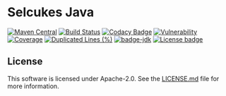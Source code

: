 # Selcukes Java

[![Maven Central](https://img.shields.io/maven-central/v/io.github.selcukes/selcukes-parent.svg?label=Maven%20Central)](https://search.maven.org/search?q=g:%22io.github.selcukes%22%20AND%20a:%22selcukes-java%22)
[![Build Status](https://travis-ci.org/selcukes/selcukes-java.svg?branch=master)](https://travis-ci.org/selcukes/selcukes-java)
[![Codacy Badge](https://app.codacy.com/project/badge/Grade/9bad652e4ca04c879cb7f46c4c1d5681)](https://www.codacy.com/gh/selcukes/selcukes-java?utm_source=github.com&amp;utm_medium=referral&amp;utm_content=selcukes/selcukes-java&amp;utm_campaign=Badge_Grade)
[![Vulnerability](https://sonarcloud.io/api/project_badges/measure?project=selcukes_selcukes-java&metric=vulnerabilities)](https://sonarcloud.io/dashboard?id=selcukes_selcukes-java)
[![Coverage](https://sonarcloud.io/api/project_badges/measure?project=selcukes_selcukes-java&metric=coverage)](https://sonarcloud.io/dashboard?id=selcukes_selcukes-java)
[![Duplicated Lines (%)](https://sonarcloud.io/api/project_badges/measure?project=selcukes_selcukes-java&metric=duplicated_lines_density)](https://sonarcloud.io/dashboard?id=selcukes_selcukes-java)
[![badge-jdk](https://img.shields.io/badge/jdk-8-green.svg)](http://www.oracle.com/technetwork/java/javase/downloads/index.html)
[![License badge](https://img.shields.io/badge/license-Apache%202.0-blue.svg?label=License)](http://www.apache.org/licenses/LICENSE-2.0)

## License

This software is licensed under Apache-2.0. See
the [LICENSE.md](https://github.com/selcukes/selcukes-java/blob/master/LICENSE) file for more information.

